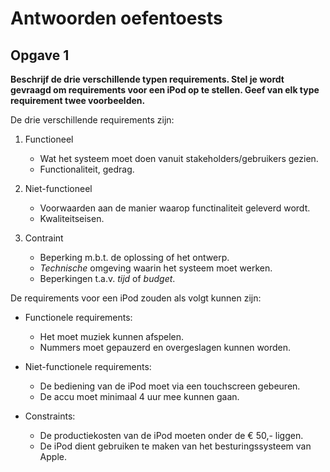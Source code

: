 # Antwoorden oefentoests

## Opgave 1
__Beschrijf de drie verschillende typen requirements. Stel je wordt gevraagd om requirements voor een iPod op te stellen. Geef van elk type requirement twee voorbeelden.__

De drie verschillende requirements zijn:

1. Functioneel
    - Wat het systeem moet doen vanuit stakeholders/gebruikers gezien.
    - Functionaliteit, gedrag.

2. Niet-functioneel
    - Voorwaarden aan de manier waarop functinaliteit geleverd wordt.
    - Kwaliteitseisen.

3. Contraint
    - Beperking m.b.t. de oplossing of het ontwerp.
    - *Technische* omgeving waarin het systeem moet werken.
    - Beperkingen t.a.v. *tijd* of *budget*.

De requirements voor een iPod zouden als volgt kunnen zijn:

- Functionele requirements:
    - Het moet muziek kunnen afspelen.
    - Nummers moet gepauzerd en overgeslagen kunnen worden.

- Niet-functionele requirements:
    - De bediening van de iPod moet via een touchscreen gebeuren.
    - De accu moet minimaal 4 uur mee kunnen gaan.

- Constraints:
    - De productiekosten van de iPod moeten onder de € 50,- liggen.
    - De iPod dient gebruiken te maken van het besturingssysteem van Apple.



